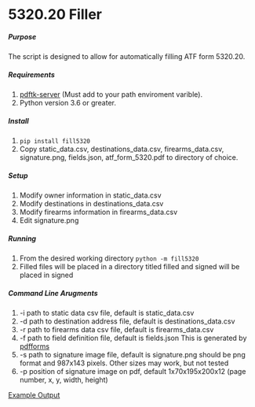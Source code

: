 # 5320.20 Filler

##### Purpose
The script is designed to allow for automatically filling ATF form 5320.20.

##### Requirements

1. [pdftk-server](https://www.pdflabs.com/tools/pdftk-server/) (Must add to your path enviroment varible).
2. Python version 3.6 or greater.

##### Install
1. ```pip install fill5320```
2. Copy static_data.csv, destinations_data.csv, firearms_data.csv, signature.png, fields.json, atf_form_5320.pdf to directory of choice.

##### Setup
1. Modify owner information in static_data.csv
2. Modify destinations in destinations_data.csv
3. Modify firearms information in firearms_data.csv
4. Edit signature.png

##### Running
1. From the desired working directory ```python -m fill5320```
2. Filled files will be placed in a directory titled filled and signed will be placed in signed

##### Command Line Arugments
1. -i path to static data csv file, default is static_data.csv
2. -d path to destination address file, default is destinations_data.csv
3. -r path to firearms data csv file, default is firearms_data.csv
4. -f path to field definition file, default is fields.json This is generated by [pdfforms](https://github.com/altaurog/pdfforms)
5. -s path to signature image file, default is signature.png should be png format and 987x143 pixels.  Other sizes may work, but not tested
6. -p position of signature image on pdf, default 1x70x195x200x12 (page number, x, y, width, height)



[Example Output](https://github.com/prairiesnpr/5320_filler/blob/master/example_output/atf_form_5320_KY.pdf)